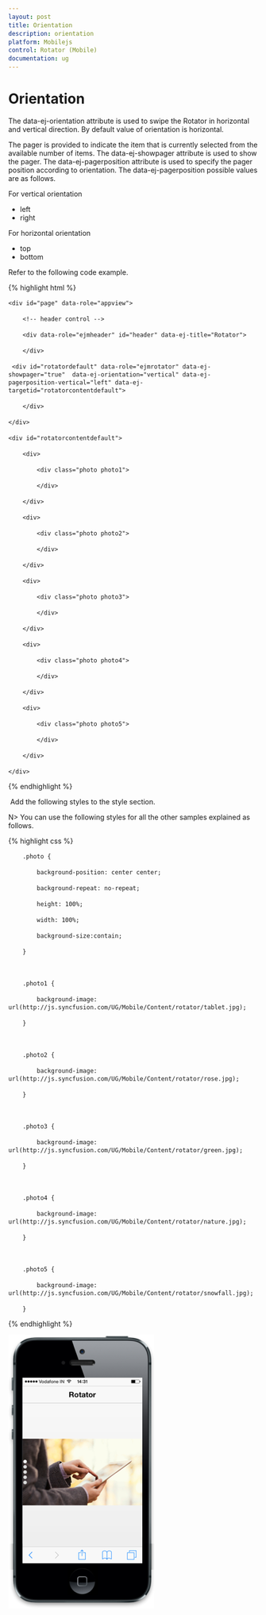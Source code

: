 ```yaml
---
layout: post
title: Orientation
description: orientation
platform: Mobilejs
control: Rotator (Mobile)
documentation: ug
---
```


# Orientation

The data-ej-orientation attribute is used to swipe the Rotator in horizontal and vertical direction. By default value of orientation is horizontal.

The pager is provided to indicate the item that is currently selected from the available number of items. The data-ej-showpager attribute is used to show the pager. The data-ej-pagerposition attribute is used to specify the pager position according to orientation. The data-ej-pagerposition possible values are as follows.

For vertical orientation

* left
* right


For horizontal orientation

* top
* bottom

Refer to the following code example.

{% highlight html %}

    <div id="page" data-role="appview">

        <!-- header control -->

        <div data-role="ejmheader" id="header" data-ej-title="Rotator">

        </div>   

     <div id="rotatordefault" data-role="ejmrotator" data-ej-showpager="true"  data-ej-orientation="vertical" data-ej-pagerposition-vertical="left" data-ej-targetid="rotatorcontentdefault">

        </div>

    </div>

    <div id="rotatorcontentdefault">

        <div>

            <div class="photo photo1">

            </div>

        </div>

        <div>

            <div class="photo photo2">

            </div>

        </div>

        <div>

            <div class="photo photo3">

            </div>

        </div>

        <div>

            <div class="photo photo4">

            </div>

        </div>

        <div>

            <div class="photo photo5">

            </div>

        </div>

    </div>


{% endhighlight %}

 Add the following styles to the style section. 

N> You can use the following styles for all the other samples explained as follows.



{% highlight css %}

        .photo {

            background-position: center center;

            background-repeat: no-repeat;

            height: 100%;

            width: 100%;

            background-size:contain;

        }



        .photo1 {

            background-image: url(http://js.syncfusion.com/UG/Mobile/Content/rotator/tablet.jpg);

        }



        .photo2 {

            background-image: url(http://js.syncfusion.com/UG/Mobile/Content/rotator/rose.jpg);

        }



        .photo3 {

            background-image: url(http://js.syncfusion.com/UG/Mobile/Content/rotator/green.jpg);

        }



        .photo4 {

            background-image: url(http://js.syncfusion.com/UG/Mobile/Content/rotator/nature.jpg);

        }



        .photo5 {

            background-image: url(http://js.syncfusion.com/UG/Mobile/Content/rotator/snowfall.jpg);

        }





{% endhighlight %}



![](Orientation_images/Orientation_img1.png)



